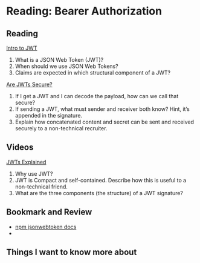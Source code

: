 Reading: Bearer Authorization
=============================

Reading
-------

[Intro to JWT](https://jwt.io/introduction/)

1. What is a JSON Web Token (JWT)?
2. When should we use JSON Web Tokens?
3. Claims are expected in which structural component of a JWT?

[Are JWTs Secure?](https://stackoverflow.com/questions/27301557/if-you-can-decode-jwt-how-are-they-secure)

1. If I get a JWT and I can decode the payload, how can we call that secure?
2. If sending a JWT, what must sender and receiver both know? Hint, it’s appended in the signature.
3. Explain how concatenated content and secret can be sent and received securely to a non-technical recruiter.

Videos
------

[JWTs Explained](https://www.youtube.com/watch?v=926mknSW9Lo)

1. Why use JWT?
2. JWT is Compact and self-contained. Describe how this is useful to a non-technical friend.
3. What are the three components (the structure) of a JWT signature?

Bookmark and Review
-------------------

* [npm jsonwebtoken docs](https://www.npmjs.com/package/jsonwebtoken)
* 

## Things I want to know more about